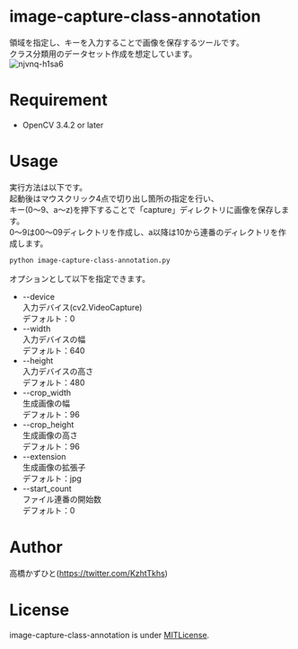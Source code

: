# image-capture-class-annotation
領域を指定し、キーを入力することで画像を保存するツールです。<br>
クラス分類用のデータセット作成を想定しています。<br>
![njvnq-h1sa6](https://user-images.githubusercontent.com/37477845/119854349-f8a5cd00-bf4b-11eb-9b55-4a4d59c047f1.gif)

# Requirement 
* OpenCV 3.4.2 or later

# Usage
実行方法は以下です。<br>
起動後はマウスクリック4点で切り出し箇所の指定を行い、<br>
キー(0～9、a～z)を押下することで「capture」ディレクトリに画像を保存します。<br>
0～9は00～09ディレクトリを作成し、a以降は10から連番のディレクトリを作成します。
```bash
python image-capture-class-annotation.py
```
オプションとして以下を指定できます。
* --device<br>
入力デバイス(cv2.VideoCapture)<br>
デフォルト：0
* --width<br>
入力デバイスの幅<br>
デフォルト：640
* --height<br>
入力デバイスの高さ<br>
デフォルト：480
* --crop_width<br>
生成画像の幅<br>
デフォルト：96
* --crop_height<br>
生成画像の高さ<br>
デフォルト：96
* --extension<br>
生成画像の拡張子<br>
デフォルト：jpg
* --start_count<br>
ファイル連番の開始数<br>
デフォルト：0

# Author
高橋かずひと(https://twitter.com/KzhtTkhs)
 
# License 
image-capture-class-annotation is under [MITLicense](LICENSE).
